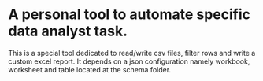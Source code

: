 # A personal tool to automate specific data analyst task.

This is a special tool dedicated to read/write csv files, filter rows and write a custom excel report.
It depends on a json configuration namely workbook, worksheet and table located at the schema folder.

